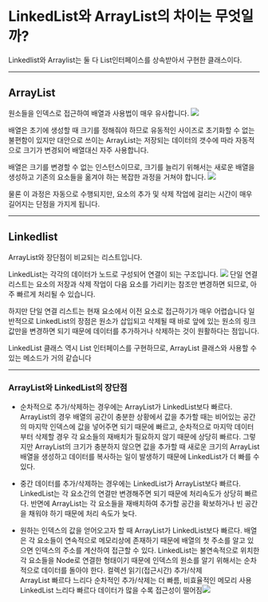 # LinkedList와 ArrayList의 차이는 무엇일까?
Linkedlist와 Arraylist는 둘 다 List인터페이스를 상속받아서 구현한 클래스이다. 

---
## ArrayList
원소들을 인덱스로 접근하여 배열과 사용법이 매우 유사합니다.
![](https://images.velog.io/images/hweyoung/post/897e0d46-e72e-42f6-b719-c9d1133d6e9c/image.png)

배열은 초기에 생성할 때 크기를 정해줘야 하므로 유동적인 사이즈로 초기화할 수 없는 불편함이 있지만
대안으로 쓰이는 ArrayList는 저장되는 데이터의 갯수에 따라 자동적으로 크기가 변경되어 배열대신 자주 사용합니다.

배열은 크기를 변경할 수 없는 인스턴스이므로, 크기를 늘리기 위해서는 새로운 배열을 생성하고 기존의 요소들을 옮겨야 하는 복잡한 과정을 거쳐야 합니다.
![](https://images.velog.io/images/hweyoung/post/aed7b797-e224-41bb-9154-7807e9af98c8/image.png)

물론 이 과정은 자동으로 수행되지만, 요소의 추가 및 삭제 작업에 걸리는 시간이 매우 길어지는 단점을 가지게 됩니다.



---
## Linkedlist
ArrayList와 장단점이 비교되는 리스트입니다.

LinkedList는 각각의 데이터가 노드로 구성되어 연결이 되는 구조입니다.
![](https://images.velog.io/images/hweyoung/post/efb0dcdd-6210-40c8-a8cd-08f9e32ef6cc/image.png)
단일 연결 리스트는 요소의 저장과 삭제 작업이 다음 요소를 가리키는 참조만 변경하면 되므로, 아주 빠르게 처리될 수 있습니다.

하지만 단일 연결 리스트는 현재 요소에서 이전 요소로 접근하기가 매우 어렵습니다
일반적으로 LinkedList의 장점은 원소가 삽입되고 삭제될 때 바로 앞에 있는 원소의 링크값만을 변경하면 되기 때문에 데이터를 추가하거나 삭제하는 것이 원활하다는 점입니다.

LinkedList 클래스 역시 List 인터페이스를 구현하므로, ArrayList 클래스와 사용할 수 있는 메소드가 거의 같습니다

---
### ArrayList와 LinkedList의 장단점
- 순차적으로 추가/삭제하는 경우에는 ArrayList가 LinkedList보다 빠르다.
ArrayList의 경우 배열의 공간이 충분한 상황에서 값을 추가할 때는 비어있는 공간의 마지막 인덱스에 값을 넣어주면 되기 때문에 빠르고, 순차적으로 마지막 데이터부터 삭제할 경우 각 요소들의 재배치가 필요하지 않기 때문에 상당히 빠르다.
그렇지만 ArrayList의 크기가 충분하지 않으면 값을 추가할 때 새로운 크기의 ArrayList 배열을 생성하고 데이터를 복사하는 일이 발생하기 때문에 LinkedList가 더 빠를 수 있다. 

- 중간 데이터를 추가/삭제하는 경우에는 LinkedList가 ArrayList보다 빠르다. 
LinkedList는 각 요소간의 연결만 변경해주면 되기 때문에 처리속도가 상당히 빠르다. 반면에 ArrayList는 각 요소들을 재배치하여 추가할 공간을 확보하거나 빈 공간을 채워야 하기 때문에 처리 속도가 늦다. 

- 원하는 인덱스의 값을 얻어오고자 할 때 ArrayList가 LinkedList보다 빠르다.
배열은 각 요소들이 연속적으로 메모리상에 존재하기 때문에 배열의 첫 주소를 알고 있으면 인덱스의 주소를 계산하여 접근할 수 있다. 
LinkedList는 불연속적으로 위치한 각 요소들을 Node로 연결한 형태이기 때문에 인덱스의 원소를 알기 위해서는 순차적으로 데이터를 돌아야 한다. 
컬렉션	읽기(접근시간)	추가/삭제	
ArrayList	빠르다	느리다	순차적인 추가/삭제는 더 빠름,  비효율적인 메모리 사용
LinkedList	느리다	빠르다	데이터가 많을 수록 접근성이 떨어짐![](https://images.velog.io/images/hweyoung/post/cc082e83-74cc-403f-9791-90931215a6e7/image.png)
